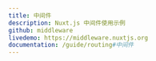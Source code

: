 ```yaml
---
title: 中间件
description: Nuxt.js 中间件使用示例
github: middleware
livedemo: https://middleware.nuxtjs.org
documentation: /guide/routing#中间件
---
```


